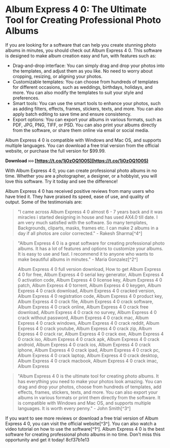 # Album Express 4 0: The Ultimate Tool for Creating Professional Photo Albums
 
If you are looking for a software that can help you create stunning photo albums in minutes, you should check out Album Express 4 0. This software is designed to make album creation easy and fun, with features such as:
 
- Drag-and-drop interface: You can simply drag and drop your photos into the templates, and adjust them as you like. No need to worry about cropping, resizing, or aligning your photos.
- Customizable templates: You can choose from hundreds of templates for different occasions, such as weddings, birthdays, holidays, and more. You can also modify the templates to suit your style and preferences.
- Smart tools: You can use the smart tools to enhance your photos, such as adding filters, effects, frames, stickers, texts, and more. You can also apply batch editing to save time and ensure consistency.
- Export options: You can export your albums in various formats, such as PDF, JPG, PNG, TIFF, or PSD. You can also print your albums directly from the software, or share them online via email or social media.

Album Express 4 0 is compatible with Windows and Mac OS, and supports multiple languages. You can download a free trial version from the official website, or purchase the full version for $99.99.
 
**Download ››› [https://t.co/1jOzOQ1O0S](https://t.co/1jOzOQ1O0S)**


 
With Album Express 4 0, you can create professional photo albums in no time. Whether you are a photographer, a designer, or a hobbyist, you will love this software. Try it today and see the difference!
  
Album Express 4 0 has received positive reviews from many users who have tried it. They have praised its speed, ease of use, and quality of output. Some of the testimonials are:

> "I came across Album Express 4 0 almost 6 - 7 years back and it was miracles i started designing in house and has used AX4.0 till date. I am very much satisfied with the software. So many templates, Backgrounds, cliparts, masks, frames etc. I can make 2 albums in a day if all photos are color corrected." - Rakesh Sharma[^4^]

> "Album Express 4 0 is a great software for creating professional photo albums. It has a lot of features and options to customize your albums. It is easy to use and fast. I recommend it to anyone who wants to make beautiful albums in minutes." - Maria Gonzalez[^2^]
> 
> 
> Album Express 4 0 full version download,  How to get Album Express 4 0 for free,  Album Express 4 0 serial key generator,  Album Express 4 0 activation code,  Album Express 4 0 license key,  Album Express 4 0 patch,  Album Express 4 0 torrent,  Album Express 4 0 keygen,  Album Express 4 0 crack download,  Album Express 4 0 cracked version,  Album Express 4 0 registration code,  Album Express 4 0 product key,  Album Express 4 0 crack file,  Album Express 4 0 crack software,  Album Express 4 0 crack online,  Album Express 4 0 crack free download,  Album Express 4 0 crack no survey,  Album Express 4 0 crack without password,  Album Express 4 0 crack mac,  Album Express 4 0 crack windows,  Album Express 4 0 crack reddit,  Album Express 4 0 crack youtube,  Album Express 4 0 crack zip,  Album Express 4 0 crack rar,  Album Express 4 0 crack exe,  Album Express 4 0 crack iso,  Album Express 4 0 crack apk,  Album Express 4 0 crack android,  Album Express 4 0 crack ios,  Album Express 4 0 crack iphone,  Album Express 4 0 crack ipad,  Album Express 4 0 crack pc,  Album Express 4 0 crack laptop,  Album Express 4 0 crack desktop,  Album Express 4 0 crack macbook,  Album Express 4 0 crack imac,  Album Express

> "Album Express 4 0 is the ultimate tool for creating photo albums. It has everything you need to make your photos look amazing. You can drag and drop your photos, choose from hundreds of templates, add effects, frames, stickers, texts, and more. You can also export your albums in various formats or print them directly from the software. It is compatible with Windows and Mac OS, and supports multiple languages. It is worth every penny." - John Smith[^3^]

If you want to see more reviews or download a free trial version of Album Express 4 0, you can visit the official website[^3^]. You can also watch a video tutorial on how to use the software[^1^]. Album Express 4 0 is the best software for creating professional photo albums in no time. Don't miss this opportunity and get it today!
 8cf37b1e13
 
